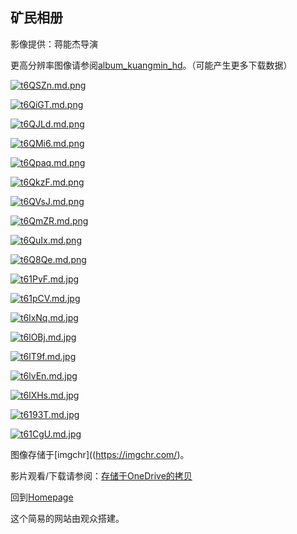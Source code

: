 ## 矿民相册

影像提供：蒋能杰导演

更高分辨率图像请参阅[album_kuangmin_hd](album_kuangmin_hd.md)。（可能产生更多下载数据）



[![t6QSZn.md.png](https://s1.ax1x.com/2020/06/06/t6QSZn.md.png)](https://imgchr.com/i/t6QSZn)

[![t6QiGT.md.png](https://s1.ax1x.com/2020/06/06/t6QiGT.md.png)](https://imgchr.com/i/t6QiGT)

[![t6QJLd.md.png](https://s1.ax1x.com/2020/06/06/t6QJLd.md.png)](https://imgchr.com/i/t6QJLd)

[![t6QMi6.md.png](https://s1.ax1x.com/2020/06/06/t6QMi6.md.png)](https://imgchr.com/i/t6QMi6)

[![t6Qpaq.md.png](https://s1.ax1x.com/2020/06/06/t6Qpaq.md.png)](https://imgchr.com/i/t6Qpaq)

[![t6QkzF.md.png](https://s1.ax1x.com/2020/06/06/t6QkzF.md.png)](https://imgchr.com/i/t6QkzF)

[![t6QVsJ.md.png](https://s1.ax1x.com/2020/06/06/t6QVsJ.md.png)](https://imgchr.com/i/t6QVsJ)

[![t6QmZR.md.png](https://s1.ax1x.com/2020/06/06/t6QmZR.md.png)](https://imgchr.com/i/t6QmZR)

[![t6QuIx.md.png](https://s1.ax1x.com/2020/06/06/t6QuIx.md.png)](https://imgchr.com/i/t6QuIx)

[![t6Q8Qe.md.png](https://s1.ax1x.com/2020/06/06/t6Q8Qe.md.png)](https://imgchr.com/i/t6Q8Qe)

[![t61PvF.md.jpg](https://s1.ax1x.com/2020/06/06/t61PvF.md.jpg)](https://imgchr.com/i/t61PvF)

[![t61pCV.md.jpg](https://s1.ax1x.com/2020/06/06/t61pCV.md.jpg)](https://imgchr.com/i/t61pCV)

[![t6lxNq.md.jpg](https://s1.ax1x.com/2020/06/06/t6lxNq.md.jpg)](https://imgchr.com/i/t6lxNq)

[![t6lOBj.md.jpg](https://s1.ax1x.com/2020/06/06/t6lOBj.md.jpg)](https://imgchr.com/i/t6lOBj)

[![t6lT9f.md.jpg](https://s1.ax1x.com/2020/06/06/t6lT9f.md.jpg)](https://imgchr.com/i/t6lT9f)

[![t6lvEn.md.jpg](https://s1.ax1x.com/2020/06/06/t6lvEn.md.jpg)](https://imgchr.com/i/t6lvEn)

[![t6lXHs.md.jpg](https://s1.ax1x.com/2020/06/06/t6lXHs.md.jpg)](https://imgchr.com/i/t6lXHs)

[![t6193T.md.jpg](https://s1.ax1x.com/2020/06/06/t6193T.md.jpg)](https://imgchr.com/i/t6193T)

[![t61CgU.md.jpg](https://s1.ax1x.com/2020/06/06/t61CgU.md.jpg)](https://imgchr.com/i/t61CgU)

图像存储于[imgchr]((https://imgchr.com/)。

影片观看/下载请参阅：[存储于OneDrive的拷贝](https://hostlocmjj-my.sharepoint.com/:v:/g/personal/dnchen46_uoe_men/EQerm-YjDZ5GuX1OMQ-8jGUBcRx_YhvarHEYkr-mE23jtg?e=R5988L)

回到[Homepage](index.md)

这个简易的网站由观众搭建。

